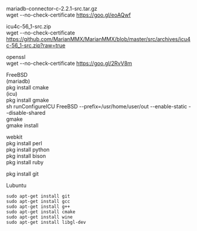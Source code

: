 mariadb-connector-c-2.2.1-src.tar.gz  
wget --no-check-certificate https://goo.gl/eoAQwf  
  
icu4c-56_1-src.zip  
wget --no-check-certificate https://github.com/MarianMMX/MarianMMX/blob/master/src/archives/icu4c-56_1-src.zip?raw=true  
  
openssl  
wget --no-check-certificate https://goo.gl/2RvV8m  
  
FreeBSD  
(mariadb)  
pkg install cmake  
(icu)  
pkg install gmake  
sh runConfigureICU FreeBSD --prefix=/usr/home/user/out --enable-static --disable-shared  
gmake  
gmake install  
  
webkit  
pkg install perl  
pkg install python  
pkg install bison  
pkg install ruby  
  
pkg install git  
  
Lubuntu  
```  
sudo apt-get install git  
sudo apt-get install gcc  
sudo apt-get install g++  
sudo apt-get install cmake  
sudo apt-get install wine  
sudo apt-get install libgl-dev  
```  

